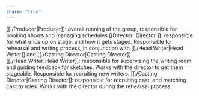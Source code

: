 ```yaml
---
share: "true"
---
```


[[./Producer|Producer]]: overall running of the group, responsible for booking shows and managing schedules
[[Director |Director ]]: responsible for what ends up on stage, and how it gets staged. Responsible for rehearsal and writing process, in conjunction with [[./Head Writer|Head Writer]] and [[./Casting Director|Casting Director]]  
[[./Head Writer|Head Writer]]: responsible for supervising the writing room and guiding feedback for sketches. Works with the director to get them stageable. Responsible for recruiting new writers. 
[[./Casting Director|Casting Director]]: responsible for recruiting cast, and matching cast to roles. Works with the director during the rehearsal process. 